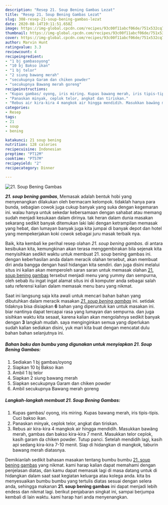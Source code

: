 ```yaml
---
description: "Resep 21. Soup Bening Gambas Lezat"
title: "Resep 21. Soup Bening Gambas Lezat"
slug: 308-resep-21-soup-bening-gambas-lezat
date: 2020-08-14T19:11:51.658Z
image: https://img-global.cpcdn.com/recipes/93c00f11abcf06de/751x532cq70/21-soup-bening-gambas-foto-resep-utama.jpg
thumbnail: https://img-global.cpcdn.com/recipes/93c00f11abcf06de/751x532cq70/21-soup-bening-gambas-foto-resep-utama.jpg
cover: https://img-global.cpcdn.com/recipes/93c00f11abcf06de/751x532cq70/21-soup-bening-gambas-foto-resep-utama.jpg
author: Marvin Hunt
ratingvalue: 3.3
reviewcount: 4
recipeingredient:
- "1 bj gambasoyong"
- "10 bj Bakso ikan"
- "1 bj telor"
- "2 siung bawang merah"
- "secukupnya Garam dan chiken powder"
- "secukupnya Bawang merah goreng"
recipeinstructions:
- "Kupas gambas/ oyong, iris miring. Kupas bawang merah, iris tipis-tipis. Cuci bakso ikan."
- "Panaskan minyak, ceplok telor, angkat dan tiriskan."
- "Rebus air kira-kira 4 mangkok air hingga mendidih. Masukkan bawäng merah, gambas dan bakso kira-kira 7 menit. Masukkan telor ceplok, kasih garam da chiken powder. Tutup panci. Setelah mendidih lagi, kasih api sedang kira-kira 7-10 menit. Siap di hidangkan di mangkok, taburin bawang merah diatasnya."
categories:
- Resep
tags:
- 21
- soup
- bening

katakunci: 21 soup bening 
nutrition: 128 calories
recipecuisine: Indonesian
preptime: "PT12M"
cooktime: "PT57M"
recipeyield: "2"
recipecategory: Dinner

---
```



![21. Soup Bening Gambas](https://img-global.cpcdn.com/recipes/93c00f11abcf06de/751x532cq70/21-soup-bening-gambas-foto-resep-utama.jpg)

<b><i>21. soup bening gambas</i></b>, Memasak adalah bentuk hobi yang menyenangkan dilakukan oleh bermacam kelompok. tidaklah hanya para bunda, sebagian cowok juga cukup banyak yang suka dengan kegemaran ini. walau hanya untuk sekedar kebersamaan dengan sahabat atau memang sudah menjadi kesukaan dalam dirinya. tak heran dalam dunia masakan sekarang sedikit banyak ditemukan laki laki dengan ketrampilan memasak yang hebat, dan lumayan banyak juga kita jumpai di banyak depot dan hotel yang mempekerjakan koki cowok sebagai juru masak terbaik nya.



Baik, kita kembali ke perihal resep olahan <i>21. soup bening gambas</i>. di antara kesibukan kita, kemungkinan akan terasa menggembirakan bila sejenak kita menyisihkan sedikit waktu untuk membuat 21. soup bening gambas ini. dengan keberhasilan anda dalam meracik olahan tersebut, akan membuat diri anda bangga dengan hasil hidangan kita sendiri. dan juga disini melalui situs ini kalian akan memperoleh saran saran untuk memasak olahan <u>21. soup bening gambas</u> tersebut menjadi menu yang yummy dan sempurna, oleh sebab itu ingat ingat alamat situs ini di komputer anda sebagai salah satu referensi kalian dalam memasak menu baru yang nikmat.


Saat ini langsung saja kita awali untuk mencari bahan bahan yang dibutuhkan dalam meracik masakan <u><i>21. soup bening gambas</i></u> ini. setidak tidaknya bisa disiapkan <b>6</b> bahan yang diperuntuk kan untuk masakan ini. biar nantinya dapat tercapai rasa yang lumayan dan sempurna. dan juga sisihkan waktu kita sesaat, karena kalian akan mengolahnya sedikit banyak dengan <b>3</b> langkah mudah. saya menginginkan semua yang diperlukan sudah kalian sediakan disini, yuk mari kita buat dengan mencatat dulu bahan bahan selanjutnya ini.

<!--inarticleads1-->

##### Bahan baku dan bumbu yang digunakan untuk menyiapkan 21. Soup Bening Gambas:

1. Sediakan 1 bj gambas/oyong
1. Siapkan 10 bj Bakso ikan
1. Ambil 1 bj telor
1. Siapkan 2 siung bawang merah
1. Siapkan secukupnya Garam dan chiken powder
1. Ambil secukupnya Bawang merah goreng




<!--inarticleads2-->

##### Langkah-langkah membuat 21. Soup Bening Gambas:

1. Kupas gambas/ oyong, iris miring. Kupas bawang merah, iris tipis-tipis. Cuci bakso ikan.
1. Panaskan minyak, ceplok telor, angkat dan tiriskan.
1. Rebus air kira-kira 4 mangkok air hingga mendidih. Masukkan bawäng merah, gambas dan bakso kira-kira 7 menit. Masukkan telor ceplok, kasih garam da chiken powder. Tutup panci. Setelah mendidih lagi, kasih api sedang kira-kira 7-10 menit. Siap di hidangkan di mangkok, taburin bawang merah diatasnya.




Demikianlah sedikit bahasan masakan tentang bumbu bumbu <u>21. soup bening gambas</u> yang nikmat. kami harap kalian dapat memahami dengan penjelasan diatas, dan kamu dapat memasak lagi di masa datang untuk di hidangkan dalam saat saat kegiatan keluarga atau kolega anda. kita bs menyesuaikan bumbu bumbu yang tertulis diatas sesuai dengan selera anda, sehingga makanan <b>21. soup bening gambas</b> ini dapat menjadi lebih endess dan nikmat lagi. berikut penjabaran singkat ini, sampai berjumpa kembali di lain waktu. kami harap hari anda menyenangkan.
